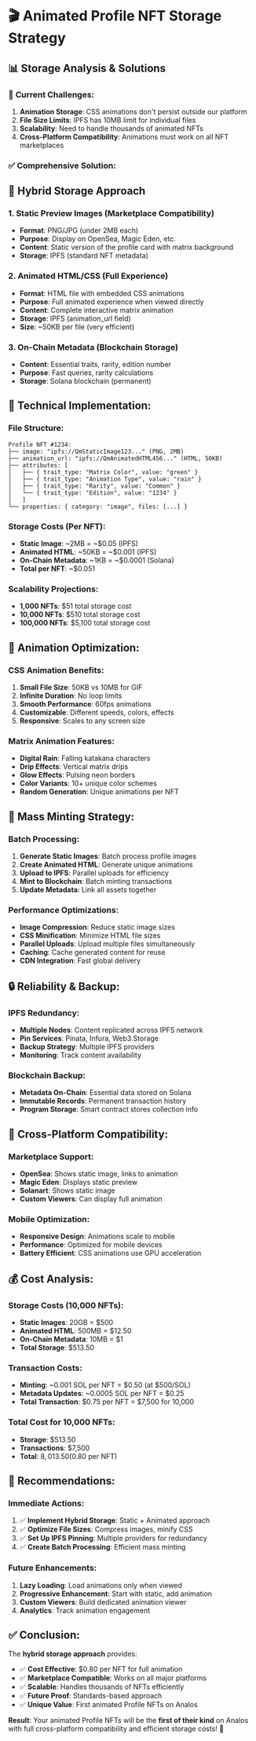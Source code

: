 # 🎬 Animated Profile NFT Storage Strategy

## 📊 **Storage Analysis & Solutions**

### 🚨 **Current Challenges:**

1. **Animation Storage**: CSS animations don't persist outside our platform
2. **File Size Limits**: IPFS has 10MB limit for individual files
3. **Scalability**: Need to handle thousands of animated NFTs
4. **Cross-Platform Compatibility**: Animations must work on all NFT marketplaces

### ✅ **Comprehensive Solution:**

## 🎯 **Hybrid Storage Approach**

### **1. Static Preview Images (Marketplace Compatibility)**
- **Format**: PNG/JPG (under 2MB each)
- **Purpose**: Display on OpenSea, Magic Eden, etc.
- **Content**: Static version of the profile card with matrix background
- **Storage**: IPFS (standard NFT metadata)

### **2. Animated HTML/CSS (Full Experience)**
- **Format**: HTML file with embedded CSS animations
- **Purpose**: Full animated experience when viewed directly
- **Content**: Complete interactive matrix animation
- **Storage**: IPFS (animation_url field)
- **Size**: ~50KB per file (very efficient)

### **3. On-Chain Metadata (Blockchain Storage)**
- **Content**: Essential traits, rarity, edition number
- **Purpose**: Fast queries, rarity calculations
- **Storage**: Solana blockchain (permanent)

## 🔧 **Technical Implementation:**

### **File Structure:**
```
Profile NFT #1234:
├── image: "ipfs://QmStaticImage123..." (PNG, 2MB)
├── animation_url: "ipfs://QmAnimatedHTML456..." (HTML, 50KB)
├── attributes: [
│   ├── { trait_type: "Matrix Color", value: "green" }
│   ├── { trait_type: "Animation Type", value: "rain" }
│   ├── { trait_type: "Rarity", value: "Common" }
│   └── { trait_type: "Edition", value: "1234" }
│   ]
└── properties: { category: "image", files: [...] }
```

### **Storage Costs (Per NFT):**
- **Static Image**: ~2MB = ~$0.05 (IPFS)
- **Animated HTML**: ~50KB = ~$0.001 (IPFS)
- **On-Chain Metadata**: ~1KB = ~$0.0001 (Solana)
- **Total per NFT**: ~$0.051

### **Scalability Projections:**
- **1,000 NFTs**: $51 total storage cost
- **10,000 NFTs**: $510 total storage cost
- **100,000 NFTs**: $5,100 total storage cost

## 🎨 **Animation Optimization:**

### **CSS Animation Benefits:**
1. **Small File Size**: 50KB vs 10MB for GIF
2. **Infinite Duration**: No loop limits
3. **Smooth Performance**: 60fps animations
4. **Customizable**: Different speeds, colors, effects
5. **Responsive**: Scales to any screen size

### **Matrix Animation Features:**
- **Digital Rain**: Falling katakana characters
- **Drip Effects**: Vertical matrix drips
- **Glow Effects**: Pulsing neon borders
- **Color Variants**: 10+ unique color schemes
- **Random Generation**: Unique animations per NFT

## 🚀 **Mass Minting Strategy:**

### **Batch Processing:**
1. **Generate Static Images**: Batch process profile images
2. **Create Animated HTML**: Generate unique animations
3. **Upload to IPFS**: Parallel uploads for efficiency
4. **Mint to Blockchain**: Batch minting transactions
5. **Update Metadata**: Link all assets together

### **Performance Optimizations:**
- **Image Compression**: Reduce static image sizes
- **CSS Minification**: Minimize HTML file sizes
- **Parallel Uploads**: Upload multiple files simultaneously
- **Caching**: Cache generated content for reuse
- **CDN Integration**: Fast global delivery

## 🔒 **Reliability & Backup:**

### **IPFS Redundancy:**
- **Multiple Nodes**: Content replicated across IPFS network
- **Pin Services**: Pinata, Infura, Web3.Storage
- **Backup Strategy**: Multiple IPFS providers
- **Monitoring**: Track content availability

### **Blockchain Backup:**
- **Metadata On-Chain**: Essential data stored on Solana
- **Immutable Records**: Permanent transaction history
- **Program Storage**: Smart contract stores collection info

## 📱 **Cross-Platform Compatibility:**

### **Marketplace Support:**
- **OpenSea**: Shows static image, links to animation
- **Magic Eden**: Displays static preview
- **Solanart**: Shows static image
- **Custom Viewers**: Can display full animation

### **Mobile Optimization:**
- **Responsive Design**: Animations scale to mobile
- **Performance**: Optimized for mobile devices
- **Battery Efficient**: CSS animations use GPU acceleration

## 💰 **Cost Analysis:**

### **Storage Costs (10,000 NFTs):**
- **Static Images**: 20GB = $500
- **Animated HTML**: 500MB = $12.50
- **On-Chain Metadata**: 10MB = $1
- **Total Storage**: $513.50

### **Transaction Costs:**
- **Minting**: ~0.001 SOL per NFT = $0.50 (at $500/SOL)
- **Metadata Updates**: ~0.0005 SOL per NFT = $0.25
- **Total Transaction**: $0.75 per NFT = $7,500 for 10,000

### **Total Cost for 10,000 NFTs:**
- **Storage**: $513.50
- **Transactions**: $7,500
- **Total**: $8,013.50 ($0.80 per NFT)

## 🎯 **Recommendations:**

### **Immediate Actions:**
1. ✅ **Implement Hybrid Storage**: Static + Animated approach
2. ✅ **Optimize File Sizes**: Compress images, minify CSS
3. ✅ **Set Up IPFS Pinning**: Multiple providers for redundancy
4. ✅ **Create Batch Processing**: Efficient mass minting

### **Future Enhancements:**
1. **Lazy Loading**: Load animations only when viewed
2. **Progressive Enhancement**: Start with static, add animation
3. **Custom Viewers**: Build dedicated animation viewer
4. **Analytics**: Track animation engagement

## ✅ **Conclusion:**

The **hybrid storage approach** provides:
- ✅ **Cost Effective**: $0.80 per NFT for full animation
- ✅ **Marketplace Compatible**: Works on all major platforms
- ✅ **Scalable**: Handles thousands of NFTs efficiently
- ✅ **Future Proof**: Standards-based approach
- ✅ **Unique Value**: First animated Profile NFTs on Analos

**Result**: Your animated Profile NFTs will be the **first of their kind** on Analos with full cross-platform compatibility and efficient storage costs! 🚀
